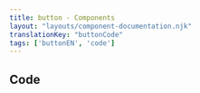 ```yaml
---
title: button - Components
layout: "layouts/component-documentation.njk"
translationKey: "buttonCode"
tags: ['buttonEN', 'code']
---
```


## Code